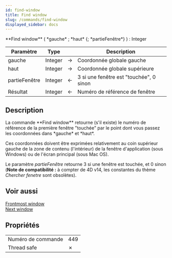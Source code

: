 ```yaml
---
id: find-window
title: Find window
slug: /commands/find-window
displayed_sidebar: docs
---
```


<!--REF #_command_.Find window.Syntax-->**Find window** ( *gauche* ; *haut* {; *partieFenêtre*} ) : Integer<!-- END REF-->
<!--REF #_command_.Find window.Params-->
| Paramètre | Type |  | Description |
| --- | --- | --- | --- |
| gauche | Integer | &#8594;  | Coordonnée globale gauche |
| haut | Integer | &#8594;  | Coordonnée globale supérieure |
| partieFenêtre | Integer | &#8592; | 3 si une fenêtre est "touchée", 0 sinon |
| Résultat | Integer | &#8592; | Numéro de référence de fenêtre |

<!-- END REF-->

## Description 

<!--REF #_command_.Find window.Summary-->La commande **Find window** retourne (s'il existe) le numéro de référence de la première fenêtre "touchée" par le point dont vous passez les coordonnées dans *gauche* et *haut*.<!-- END REF-->

Ces coordonnées doivent être exprimées relativement au coin supérieur gauche de la zone de contenu (l'intérieur) de la fenêtre d'application (sous Windows) ou de l'écran principal (sous Mac OS).

Le paramètre *partieFenêtre* retourne 3 si une fenêtre est touchée, et 0 sinon (**Note de compatibilité :** à compter de 4D v14, les constantes du thème *Chercher fenetre* sont obsolètes). 

## Voir aussi 

[Frontmost window](frontmost-window.md)  
[Next window](next-window.md)  

## Propriétés

|  |  |
| --- | --- |
| Numéro de commande | 449 |
| Thread safe | &cross; |


